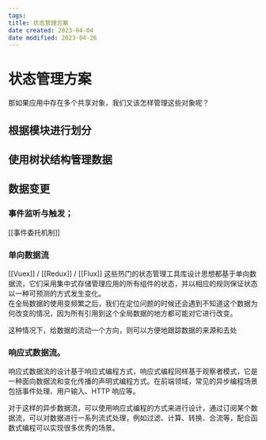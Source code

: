 ```yaml
---
tags:
title: 状态管理方案
date created: 2023-04-04
date modified: 2023-04-26
---
```


# 状态管理方案

那如果应用中存在多个共享对象，我们又该怎样管理这些对象呢？

## 根据模块进行划分

## 使用树状结构管理数据

## 数据变更

### 事件监听与触发；

[[事件委托机制]]

### 单向数据流

[[Vuex]] / [[Redux]] / [[Flux]] 这些热门的状态管理工具库设计思想都基于单向数据流，它们采用集中式存储管理应用的所有组件的状态，并以相应的规则保证状态以一种可预测的方式发生变化。  
在全局数据的使用变频繁之后，我们在定位问题的时候还会遇到不知道这个数据为何改变的情况，因为所有引用到这个全局数据的地方都可能对它进行改变。

这种情况下，给数据的流动一个方向，则可以方便地跟踪数据的来源和去处

### 响应式数据流。

响应式数据流的设计基于响应式编程方式，响应式编程同样基于观察者模式，它是一种面向数据流和变化传播的声明式编程方式。在前端领域，常见的异步编程场景包括事件处理、用户输入、HTTP 响应等。

对于这样的异步数据流，可以使用响应式编程的方式来进行设计，通过订阅某个数据流，可以对数据进行一系列流式处理，例如过滤、计算、转换、合流等，配合函数式编程可以实现很多优秀的场景。
